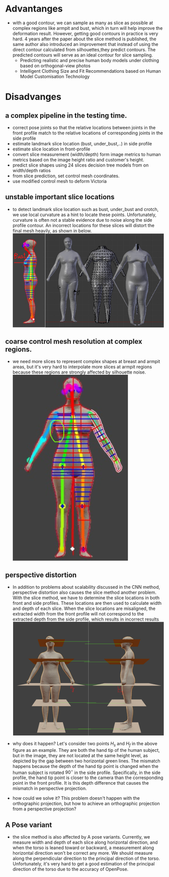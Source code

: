 # Advantanges
- with a good contour, we can sample as many as slice as possible at complex regions like armpit and bust, which in turn will help improve the deformation result. However, getting good contours in practice is very hard. 4 years after the paper about the slice method is published, the same author also introduced an improvement that instead of using the direct contour calculated from silhouettes,they predict contours. The predicted contours will serve as an ideal contour for slice sampling.   
  - Predicting realistic and precise human body models under clothing
based on orthogonal-view photos
  - Intelligent Clothing Size and Fit Recommendations based on Human Model Customisation Technology

# Disadvanges
  ## a complex pipeline in the testing time.  
  - correct pose joints so that the relative locations between joints in the front profile match to the relative locations of corresponding joints in the side profile
  - estimate landmark slice location (bust, under_bust,..) in side profile
  - estimate slice location in front-profile
  - convert slice measurement (width/depth) form image metrics to human metrics based on the image height ratio and customer's height.
  - predict slice shapes using 24 slices decision tree models from on width/depth ratios
  - from slice prediction, set control mesh coordinates.
  - use modified control mesh to deform Victoria

  ## unstable important slice locations
  - to detect landmark slice location such as bust, under_bust and crotch, we use local curvature as a hint to locate these points. Unfortunately, curvature is often not a stable evidence due to noise along the side profile contour. An incorrect locations for these slices will distort the final mesh heavily, as shown in below.
  ![](./images/slice_location_incorrect_bust.jpg)

  ## coarse control mesh resolution at complex regions.
  - we need more slices to represent complex shapes at breast and armpit areas, but it's very hard to interpolate more slices at armpit regions because these regions are strongly affected by silhouette noise.
  ![](./images/armpit_few_slices.jpg)

  ## perspective distortion
  - In addition to problems about scalability discussed in the CNN method, perspective distortion also causes the slice method another problem. With the slice method, we have to determine the slice locations in both front and side profiles. These locations are then used to calculate width and depth of each slice. When the slice locations are misaligned, the extracted width from the front profile will not correspond to the extracted depth from the side profile, which results in incorrect results
  ![image](./images/slice_location_mismatch.jpg)

  - why does it happen?
  Let's consider two points $H_s$ and $H_f$ in the above figure as an example. They are both the hand tip of the human subject, but in the image, they are not located at the same height level, as depicted by the gap between two horizontal green lines. The mismatch happens because the depth of the hand tip point is changed when the human subject is rotated $90^{\circ}$ in the side profile. Specifically, in the side profile, the hand tip point is closer to the camera than the corresponding point in the front profile. It is this depth difference that causes the mismatch in perspective projection.

  - how could we solve it?
  This problem doesn't happen with the orthographic projection, but how to achieve an orthographic projection from a perspective projection?

  ## A Pose variant
  - the slice method is also affected by A pose variants. Currently, we measure width and depth of each slice along horizontal direction, and when the torso is leaned toward or backward, a measurement along horizontal direction won't be correct any more. We should measure along the perpendicular direction to the principal direction of the torso. Unfortunately, it's very hard to get a good estimation of the principal direction of the torso due to the accuracy of OpenPose.
